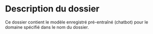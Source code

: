 # Description du dossier

Ce dossier contient le modèle enregistré pré-entraîné (chatbot) pour le domaine spécifié dans le nom du dossier. 
